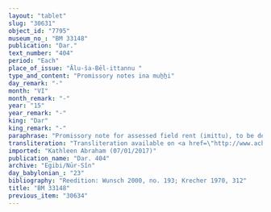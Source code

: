 ```yaml
---
layout: "tablet"
slug: "30631"
object_id: "7795"
museum_no_: "BM 33148"
publication: "Dar."
text_number: "404"
period: "Each"
place_of_issue: "Ālu-ša-Bēl-ittannu "
type_and_content: "Promissory notes ina muẖẖi"
day_remark: "-"
month: "VI"
month_remark: "-"
year: "15"
year_remark: "-"
king: "Dar"
king_remark: "-"
paraphrase: "Promissory note for assessed field rent (imittu), to be delivered in dates.<br /> <strong>B</strong> owes 15 kor of dates, assessed field rent (<em>imitti eqli</em>) for 2 sectors (<em>bābu</em>) of land located next to <strong>C<sub>1</sub></strong> and <strong>C<sub>2</sub></strong>. One half (<em>ahi zitti</em>) is due to <strong>A<sub>1</sub></strong>; the other half to his brothers (<strong>A<sub>2</sub></strong> and <strong>A<sub>3</sub></strong>).&nbsp; <strong>B</strong> should deliver the dates in one installment according to the 36 liters measure to the courtyard (<em>haṣāru</em>). Delivery is due in Arahsamna (VIII). He should also deliver the usual by products of the date cultivation: for each kor of dates he shall give a load of firewood, (the customary amounts of) spathes (<em>tuhallu</em>), spadices (<em>gip&ucirc;</em>), (and) fibres (<em>mangagu</em>), x <em>darīku</em>-containers, 0.0.1 kor for the <em>hab&ucirc; uhinni</em>-tax and 0.0.0.3 kor for the <em>&scaron;ugarr&ucirc;</em>-supplement. No payment has been received (<em>eṭēru</em> G Stat) for the gardener&#39;s remuneration (<em>&scaron;issinnu</em>). Witnesses.<br /> &nbsp;<br /> <strong>A<sub>1 </sub></strong>= Marduk-nāṣir-apli/Itti-Marduk-balāṭu//Egibi; <strong>A<sub>2 </sub></strong>= Nab&ucirc;-ahhē-bulliṭ/Itti-Marduk-balāṭu//Egibi; <strong>A<sub>3 </sub></strong>= Nergal-u&scaron;ēzib/Itti-Marduk-balāṭu//Egibi; <strong>B </strong>= Libluṭ/Ha&scaron;dāya; <strong>C<sub>1 </sub></strong>= Balāṭu; <strong>C<sub>2 </sub></strong>= Nab&ucirc;-&scaron;umu-i&scaron;kun"
transliteration: "Transliteration available on <a href=\"http://www.achemenet.com/fr/item/?/sources-textuelles/textes-par-langues-et-ecritures/babylonien/archives-egibi/1661121\" target=\"_blank\">Achemenet</a>"
imported: "Kathleen Abraham (07/01/2017)"
publication_name: "Dar. 404"
archive: "Egibi/Nūr-Sîn"
day_babylonian_: "23"
bibliography: "Reedition: Wunsch 2000, no. 193; Krecher 1970, 312"
title: "BM 33148"
previous_item: "30634"
---
```

